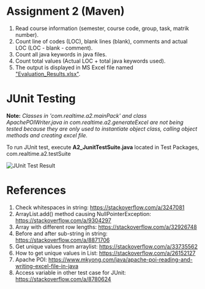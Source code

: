 # Assignment 2 (Maven)
1. Read	course	information	(semester,	course	code,	group,	task,	matrik	number).	
2. Count	line	of	codes	(LOC),	blank	lines	(blank),	comments	and	actual	LOC (LOC - blank - comment). 
3. Count	all	java	keywords	in	java	files.	
4. Count	total	values (Actual LOC + total java keywords used).	
5. The	output	is	displayed	in	MS	Excel	file named ["Evaluation_Results.xlsx"](https://github.com/syeel/240448_A2/blob/master/Evaluation_Results.xlsx).	

# JUnit Testing
**Note:** *Classes in 'com.realtime.a2.mainPack' and class ApachePOIWriter.java in com.realtime.a2.generateExcel are not being tested because they are only used to instantiate object class, calling object methods and creating excel file.*

To run JUnit test, execute **A2_JunitTestSuite.java** located in Test Packages, com.realtime.a2.testSuite

![JUnit Test Result](https://i.imgur.com/RsFxXHV.jpg)


# References
1. Check whitespaces in string: https://stackoverflow.com/a/3247081
2. ArrayList.add() method causing NullPointerException: https://stackoverflow.com/a/9304297
3. Array with different row lengths: https://stackoverflow.com/a/32926748
4. Before and after sub-string in string: https://stackoverflow.com/a/8871706
5. Get unique values from arraylist: https://stackoverflow.com/a/33735562
6. How to get unique values in List: https://stackoverflow.com/a/26152127
7. Apache POI: https://www.mkyong.com/java/apache-poi-reading-and-writing-excel-file-in-java
8. Access variable in other test case for JUnit: https://stackoverflow.com/a/8780624

